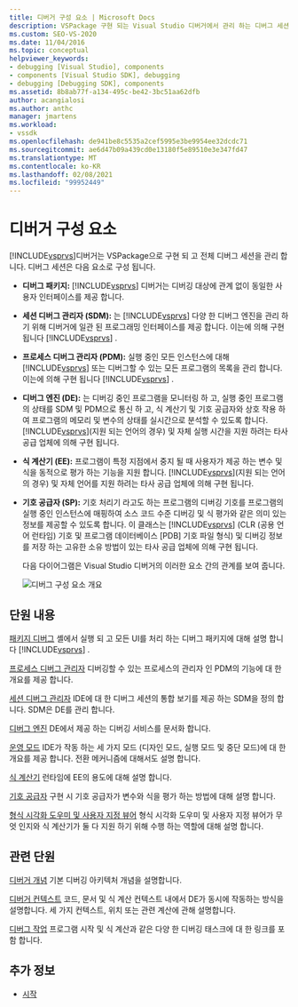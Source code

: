 ```yaml
---
title: 디버거 구성 요소 | Microsoft Docs
description: VSPackage 구현 되는 Visual Studio 디버거에서 관리 하는 디버그 세션을 구성 하는 요소에 대해 알아봅니다.
ms.custom: SEO-VS-2020
ms.date: 11/04/2016
ms.topic: conceptual
helpviewer_keywords:
- debugging [Visual Studio], components
- components [Visual Studio SDK], debugging
- debugging [Debugging SDK], components
ms.assetid: 8b8ab77f-a134-495c-be42-3bc51aa62dfb
author: acangialosi
ms.author: anthc
manager: jmartens
ms.workload:
- vssdk
ms.openlocfilehash: de941be8c5535a2cef5995e3be9954ee32dcdc71
ms.sourcegitcommit: ae6d47b09a439cd0e13180f5e89510e3e347fd47
ms.translationtype: MT
ms.contentlocale: ko-KR
ms.lasthandoff: 02/08/2021
ms.locfileid: "99952449"
---
```

# <a name="debugger-components"></a>디버거 구성 요소
[!INCLUDE[vsprvs](../../code-quality/includes/vsprvs_md.md)]디버거는 VSPackage으로 구현 되 고 전체 디버그 세션을 관리 합니다. 디버그 세션은 다음 요소로 구성 됩니다.

- **디버그 패키지:** [!INCLUDE[vsprvs](../../code-quality/includes/vsprvs_md.md)] 디버거는 디버깅 대상에 관계 없이 동일한 사용자 인터페이스를 제공 합니다.

- **세션 디버그 관리자 (SDM):** 는 [!INCLUDE[vsprvs](../../code-quality/includes/vsprvs_md.md)] 다양 한 디버그 엔진을 관리 하기 위해 디버거에 일관 된 프로그래밍 인터페이스를 제공 합니다. 이는에 의해 구현 됩니다 [!INCLUDE[vsprvs](../../code-quality/includes/vsprvs_md.md)] .

- **프로세스 디버그 관리자 (PDM):** 실행 중인 모든 인스턴스에 대해 [!INCLUDE[vsprvs](../../code-quality/includes/vsprvs_md.md)] 또는 디버그할 수 있는 모든 프로그램의 목록을 관리 합니다. 이는에 의해 구현 됩니다 [!INCLUDE[vsprvs](../../code-quality/includes/vsprvs_md.md)] .

- **디버그 엔진 (DE):** 는 디버깅 중인 프로그램을 모니터링 하 고, 실행 중인 프로그램의 상태를 SDM 및 PDM으로 통신 하 고, 식 계산기 및 기호 공급자와 상호 작용 하 여 프로그램의 메모리 및 변수의 상태를 실시간으로 분석할 수 있도록 합니다. [!INCLUDE[vsprvs](../../code-quality/includes/vsprvs_md.md)](지원 되는 언어의 경우) 및 자체 실행 시간을 지원 하려는 타사 공급 업체에 의해 구현 됩니다.

- **식 계산기 (EE):** 프로그램이 특정 지점에서 중지 될 때 사용자가 제공 하는 변수 및 식을 동적으로 평가 하는 기능을 지원 합니다. [!INCLUDE[vsprvs](../../code-quality/includes/vsprvs_md.md)](지원 되는 언어의 경우) 및 자체 언어를 지원 하려는 타사 공급 업체에 의해 구현 됩니다.

- **기호 공급자 (SP):** 기호 처리기 라고도 하는 프로그램의 디버깅 기호를 프로그램의 실행 중인 인스턴스에 매핑하여 소스 코드 수준 디버깅 및 식 평가와 같은 의미 있는 정보를 제공할 수 있도록 합니다. 이 클래스는 [!INCLUDE[vsprvs](../../code-quality/includes/vsprvs_md.md)] (CLR (공용 언어 런타임) 기호 및 프로그램 데이터베이스 [PDB] 기호 파일 형식) 및 디버깅 정보를 저장 하는 고유한 소유 방법이 있는 타사 공급 업체에 의해 구현 됩니다.

  다음 다이어그램은 Visual Studio 디버거의 이러한 요소 간의 관계를 보여 줍니다.

  ![디버그 구성 요소 개요](../../extensibility/debugger/media/dbugcompovrview.gif "DBugCompOvrview")

## <a name="in-this-section"></a>단원 내용
 [패키지 디버그](../../extensibility/debugger/debug-package.md) 셸에서 실행 되 고 모든 UI를 처리 하는 디버그 패키지에 대해 설명 합니다 [!INCLUDE[vsprvs](../../code-quality/includes/vsprvs_md.md)] .

 [프로세스 디버그 관리자](../../extensibility/debugger/process-debug-manager.md) 디버깅할 수 있는 프로세스의 관리자 인 PDM의 기능에 대 한 개요를 제공 합니다.

 [세션 디버그 관리자](../../extensibility/debugger/session-debug-manager.md) IDE에 대 한 디버그 세션의 통합 보기를 제공 하는 SDM을 정의 합니다. SDM은 DE를 관리 합니다.

 [디버그 엔진](../../extensibility/debugger/debug-engine.md) DE에서 제공 하는 디버깅 서비스를 문서화 합니다.

 [운영 모드](../../extensibility/debugger/operational-modes.md) IDE가 작동 하는 세 가지 모드 (디자인 모드, 실행 모드 및 중단 모드)에 대 한 개요를 제공 합니다. 전환 메커니즘에 대해서도 설명 합니다.

 [식 계산기](../../extensibility/debugger/expression-evaluator.md) 런타임에 EE의 용도에 대해 설명 합니다.

 [기호 공급자](../../extensibility/debugger/symbol-provider.md) 구현 시 기호 공급자가 변수와 식을 평가 하는 방법에 대해 설명 합니다.

 [형식 시각화 도우미 및 사용자 지정 뷰어](../../extensibility/debugger/type-visualizer-and-custom-viewer.md) 형식 시각화 도우미 및 사용자 지정 뷰어가 무엇 인지와 식 계산기가 둘 다 지원 하기 위해 수행 하는 역할에 대해 설명 합니다.

## <a name="related-sections"></a>관련 단원
 [디버거 개념](../../extensibility/debugger/debugger-concepts.md) 기본 디버깅 아키텍처 개념을 설명합니다.

 [디버거 컨텍스트](../../extensibility/debugger/debugger-contexts.md) 코드, 문서 및 식 계산 컨텍스트 내에서 DE가 동시에 작동하는 방식을 설명합니다. 세 가지 컨텍스트, 위치 또는 관련 계산에 관해 설명합니다.

 [디버그 작업](../../extensibility/debugger/debugging-tasks.md) 프로그램 시작 및 식 계산과 같은 다양 한 디버깅 태스크에 대 한 링크를 포함 합니다.

## <a name="see-also"></a>추가 정보
- [시작](../../extensibility/debugger/getting-started-with-debugger-extensibility.md)
